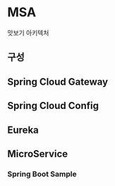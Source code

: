 # MSA

맛보기 아키텍처

## 구성

## Spring Cloud Gateway

## Spring Cloud Config

## Eureka

## MicroService

### Spring Boot Sample
